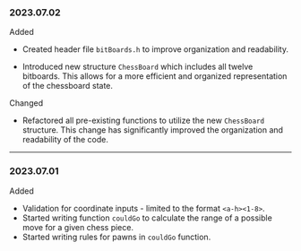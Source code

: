 ### 2023.07.02 

Added

* Created header file ``bitBoards.h`` to improve organization and readability. 

* Introduced new structure `ChessBoard` which includes all twelve bitboards. This allows for a more efficient and organized representation of the chessboard state.

Changed

* Refactored all pre-existing functions to utilize the new `ChessBoard` structure. This change has significantly improved the organization and readability of the code. 


---

### 2023.07.01

Added

* Validation for coordinate inputs - limited to the format `<a-h><1-8>`.
* Started writing function `couldGo` to calculate the range of a possible move for a given chess piece. 
* Started writing rules for pawns in `couldGo` function.


